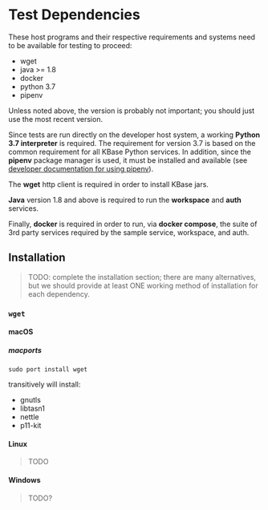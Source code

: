 # Test Dependencies

These host programs and their respective requirements and systems need to be available for testing to proceed:

- wget
- java >= 1.8 
- docker
- python 3.7
- pipenv

Unless noted above, the version is probably not important; you should just use the most recent version.

Since tests are run directly on the developer host system, a working **Python 3.7 interpreter** is required. The requirement for version 3.7 is based on the common requirement for all KBase Python services. In addition, since the **pipenv** package manager is used, it must be installed and available (see [developer documentation for using pipenv](../development/using-pipenv.md)).

The **wget** http client is required in order to install KBase jars.

**Java** version 1.8 and above is required to run the **workspace** and **auth** services.

Finally, **docker** is required in order to run, via **docker compose**, the suite of 3rd party services required by the sample service, workspace, and auth.

## Installation

> TODO: complete the installation section; there are many alternatives, but we should provide at least ONE working method of installation for each dependency.

### `wget`

#### macOS

##### macports

```shell
sudo port install wget
```

transitively will install:

- gnutls
- libtasn1
- nettle
- p11-kit

#### Linux

> TODO

#### Windows

> TODO?